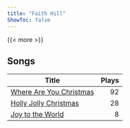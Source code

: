 ```yaml
---
title: "Faith Hill"
ShowToc: false
---
```


{{< more >}}

## Songs
Title | Plays 
----- | -----: 
[Where Are You Christmas](/songs/where-are-you-christmas) | 92
[Holly Jolly Christmas](/songs/holly-jolly-christmas) | 28
[Joy to the World](/songs/joy-to-the-world) | 8

